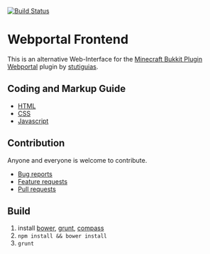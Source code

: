 [![Build Status](https://secure.travis-ci.org/dfdgsdfg/webportal-frontend.png)](http://travis-ci.org/dfdgsdfg/webportal-frontend)

# Webportal Frontend 
This is an alternative Web-Interface for the [Minecraft Bukkit Plugin Webportal](http://dev.bukkit.org/server-mods/webportal/) plugin by [stutiguias](https://github.com/stutiguias).

## Coding and Markup Guide

- [HTML](https://github.com/necolas/idiomatic-html)
- [CSS](https://github.com/necolas/idiomatic-css)
- [Javascript](https://github.com/rwldrn/idiomatic.js)

## Contribution
Anyone and everyone is welcome to contribute. 

- [Bug reports](https://github.com/necolas/issue-guidelines/blob/master/CONTRIBUTING.md#bugs)
- [Feature requests](https://github.com/necolas/issue-guidelines/blob/master/CONTRIBUTING.md#features)
- [Pull requests](https://github.com/necolas/issue-guidelines/blob/master/CONTRIBUTING.md#pull-requests)

## Build
1. install [bower](http://twitter.github.io/bower/), [grunt](http://gruntjs.com/), [compass](http://compass-style.org/)
1. `npm install && bower install`
1. `grunt`
